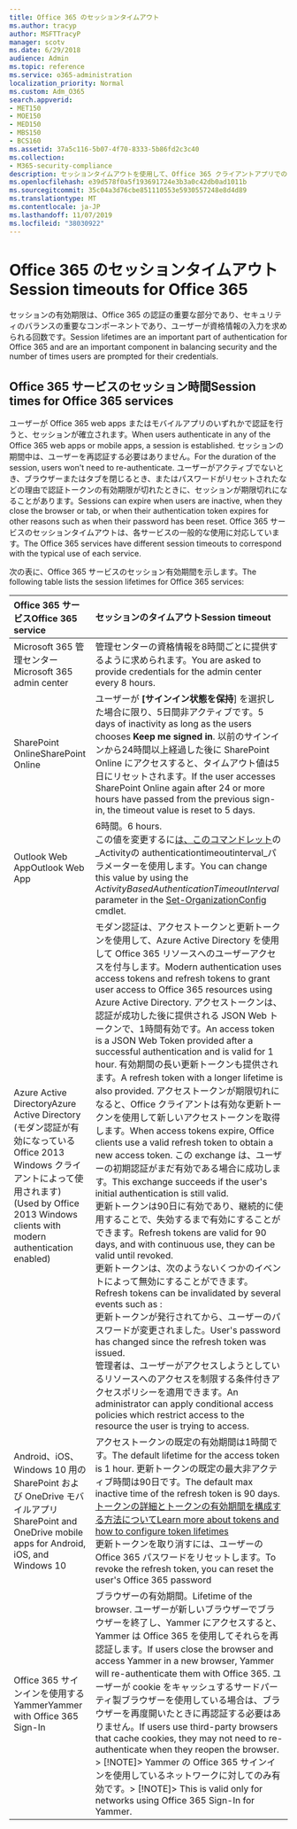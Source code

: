 ```yaml
---
title: Office 365 のセッションタイムアウト
ms.author: tracyp
author: MSFTTracyP
manager: scotv
ms.date: 6/29/2018
audience: Admin
ms.topic: reference
ms.service: o365-administration
localization_priority: Normal
ms.custom: Adm_O365
search.appverid:
- MET150
- MOE150
- MED150
- MBS150
- BCS160
ms.assetid: 37a5c116-5b07-4f70-8333-5b86fd2c3c40
ms.collection:
- M365-security-compliance
description: セッションタイムアウトを使用して、Office 365 クライアントアプリでのセキュリティと容易なアクセスのバランスを取ることができます。
ms.openlocfilehash: e39d578f0a5f193691724e3b3a0c42db0ad1011b
ms.sourcegitcommit: 35c04a3d76cbe851110553e5930557248e8d4d89
ms.translationtype: MT
ms.contentlocale: ja-JP
ms.lasthandoff: 11/07/2019
ms.locfileid: "38030922"
---
```

# <a name="session-timeouts-for-office-365"></a><span data-ttu-id="cdb97-103">Office 365 のセッションタイムアウト</span><span class="sxs-lookup"><span data-stu-id="cdb97-103">Session timeouts for Office 365</span></span>

<span data-ttu-id="cdb97-104">セッションの有効期限は、Office 365 の認証の重要な部分であり、セキュリティのバランスの重要なコンポーネントであり、ユーザーが資格情報の入力を求められる回数です。</span><span class="sxs-lookup"><span data-stu-id="cdb97-104">Session lifetimes are an important part of authentication for Office 365 and are an important component in balancing security and the number of times users are prompted for their credentials.</span></span>
  
## <a name="session-times-for-office-365-services"></a><span data-ttu-id="cdb97-105">Office 365 サービスのセッション時間</span><span class="sxs-lookup"><span data-stu-id="cdb97-105">Session times for Office 365 services</span></span>

<span data-ttu-id="cdb97-106">ユーザーが Office 365 web apps またはモバイルアプリのいずれかで認証を行うと、セッションが確立されます。</span><span class="sxs-lookup"><span data-stu-id="cdb97-106">When users authenticate in any of the Office 365 web apps or mobile apps, a session is established.</span></span> <span data-ttu-id="cdb97-107">セッションの期間中は、ユーザーを再認証する必要はありません。</span><span class="sxs-lookup"><span data-stu-id="cdb97-107">For the duration of the session, users won't need to re-authenticate.</span></span> <span data-ttu-id="cdb97-108">ユーザーがアクティブでないとき、ブラウザーまたはタブを閉じるとき、またはパスワードがリセットされたなどの理由で認証トークンの有効期限が切れたときに、セッションが期限切れになることがあります。</span><span class="sxs-lookup"><span data-stu-id="cdb97-108">Sessions can expire when users are inactive, when they close the browser or tab, or when their authentication token expires for other reasons such as when their password has been reset.</span></span> <span data-ttu-id="cdb97-109">Office 365 サービスのセッションタイムアウトは、各サービスの一般的な使用に対応しています。</span><span class="sxs-lookup"><span data-stu-id="cdb97-109">The Office 365 services have different session timeouts to correspond with the typical use of each service.</span></span>
  
<span data-ttu-id="cdb97-110">次の表に、Office 365 サービスのセッション有効期間を示します。</span><span class="sxs-lookup"><span data-stu-id="cdb97-110">The following table lists the session lifetimes for Office 365 services:</span></span>
  
|<span data-ttu-id="cdb97-111">**Office 365 サービス**</span><span class="sxs-lookup"><span data-stu-id="cdb97-111">**Office 365 service**</span></span>|<span data-ttu-id="cdb97-112">**セッションのタイムアウト**</span><span class="sxs-lookup"><span data-stu-id="cdb97-112">**Session timeout**</span></span>|
|:-----|:-----|
|<span data-ttu-id="cdb97-113">Microsoft 365 管理センター</span><span class="sxs-lookup"><span data-stu-id="cdb97-113">Microsoft 365 admin center</span></span>  <br/> |<span data-ttu-id="cdb97-114">管理センターの資格情報を8時間ごとに提供するように求められます。</span><span class="sxs-lookup"><span data-stu-id="cdb97-114">You are asked to provide credentials for the admin center every 8 hours.</span></span>  <br/> |
|<span data-ttu-id="cdb97-115">SharePoint Online</span><span class="sxs-lookup"><span data-stu-id="cdb97-115">SharePoint Online</span></span>  <br/> |<span data-ttu-id="cdb97-116">ユーザーが **[サインイン状態を保持**] を選択した場合に限り、5日間非アクティブです。</span><span class="sxs-lookup"><span data-stu-id="cdb97-116">5 days of inactivity as long as the users chooses **Keep me signed in**.</span></span> <span data-ttu-id="cdb97-117">以前のサインインから24時間以上経過した後に SharePoint Online にアクセスすると、タイムアウト値は5日にリセットされます。</span><span class="sxs-lookup"><span data-stu-id="cdb97-117">If the user accesses SharePoint Online again after 24 or more hours have passed from the previous sign-in, the timeout value is reset to 5 days.</span></span>  <br/> |
|<span data-ttu-id="cdb97-118">Outlook Web App</span><span class="sxs-lookup"><span data-stu-id="cdb97-118">Outlook Web App</span></span>  <br/> |<span data-ttu-id="cdb97-119">6時間。</span><span class="sxs-lookup"><span data-stu-id="cdb97-119">6 hours.</span></span>  <br/> <span data-ttu-id="cdb97-120">この値を変更するに[は、このコマンドレット](https://go.microsoft.com/fwlink/p/?LinkId=615378)の_Activityの authenticationtimeoutinterval_パラメーターを使用します。</span><span class="sxs-lookup"><span data-stu-id="cdb97-120">You can change this value by using the  _ActivityBasedAuthenticationTimeoutInterval_ parameter in the [Set-OrganizationConfig](https://go.microsoft.com/fwlink/p/?LinkId=615378) cmdlet.</span></span>  <br/> |
|<span data-ttu-id="cdb97-121">Azure Active Directory</span><span class="sxs-lookup"><span data-stu-id="cdb97-121">Azure Active Directory</span></span>  <br/> <span data-ttu-id="cdb97-122">(モダン認証が有効になっている Office 2013 Windows クライアントによって使用されます)</span><span class="sxs-lookup"><span data-stu-id="cdb97-122">(Used by Office 2013 Windows clients with modern authentication enabled)</span></span>  <br/> | <span data-ttu-id="cdb97-123">モダン認証は、アクセストークンと更新トークンを使用して、Azure Active Directory を使用して Office 365 リソースへのユーザーアクセスを付与します。</span><span class="sxs-lookup"><span data-stu-id="cdb97-123">Modern authentication uses access tokens and refresh tokens to grant user access to Office 365 resources using Azure Active Directory.</span></span> <span data-ttu-id="cdb97-124">アクセストークンは、認証が成功した後に提供される JSON Web トークンで、1時間有効です。</span><span class="sxs-lookup"><span data-stu-id="cdb97-124">An access token is a JSON Web Token provided after a successful authentication and is valid for 1 hour.</span></span> <span data-ttu-id="cdb97-125">有効期間の長い更新トークンも提供されます。</span><span class="sxs-lookup"><span data-stu-id="cdb97-125">A refresh token with a longer lifetime is also provided.</span></span> <span data-ttu-id="cdb97-126">アクセストークンが期限切れになると、Office クライアントは有効な更新トークンを使用して新しいアクセストークンを取得します。</span><span class="sxs-lookup"><span data-stu-id="cdb97-126">When access tokens expire, Office clients use a valid refresh token to obtain a new access token.</span></span> <span data-ttu-id="cdb97-127">この exchange は、ユーザーの初期認証がまだ有効である場合に成功します。</span><span class="sxs-lookup"><span data-stu-id="cdb97-127">This exchange succeeds if the user's initial authentication is still valid.</span></span>  <br/>  <span data-ttu-id="cdb97-128">更新トークンは90日に有効であり、継続的に使用することで、失効するまで有効にすることができます。</span><span class="sxs-lookup"><span data-stu-id="cdb97-128">Refresh tokens are valid for 90 days, and with continuous use, they can be valid until revoked.</span></span>  <br/>  <span data-ttu-id="cdb97-129">更新トークンは、次のようないくつかのイベントによって無効にすることができます。</span><span class="sxs-lookup"><span data-stu-id="cdb97-129">Refresh tokens can be invalidated by several events such as :</span></span>  <br/>  <span data-ttu-id="cdb97-130">更新トークンが発行されてから、ユーザーのパスワードが変更されました。</span><span class="sxs-lookup"><span data-stu-id="cdb97-130">User's password has changed since the refresh token was issued.</span></span>  <br/>  <span data-ttu-id="cdb97-131">管理者は、ユーザーがアクセスしようとしているリソースへのアクセスを制限する条件付きアクセスポリシーを適用できます。</span><span class="sxs-lookup"><span data-stu-id="cdb97-131">An administrator can apply conditional access policies which restrict access to the resource the user is trying to access.</span></span>  <br/> |
|<span data-ttu-id="cdb97-132">Android、iOS、Windows 10 用の SharePoint および OneDrive モバイルアプリ</span><span class="sxs-lookup"><span data-stu-id="cdb97-132">SharePoint and OneDrive mobile apps for Android, iOS, and Windows 10</span></span>  <br/> |<span data-ttu-id="cdb97-133">アクセストークンの既定の有効期間は1時間です。</span><span class="sxs-lookup"><span data-stu-id="cdb97-133">The default lifetime for the access token is 1 hour.</span></span> <span data-ttu-id="cdb97-134">更新トークンの既定の最大非アクティブ時間は90日です。</span><span class="sxs-lookup"><span data-stu-id="cdb97-134">The default max inactive time of the refresh token is 90 days.</span></span>  <br/> [<span data-ttu-id="cdb97-135">トークンの詳細とトークンの有効期間を構成する方法について</span><span class="sxs-lookup"><span data-stu-id="cdb97-135">Learn more about tokens and how to configure token lifetimes</span></span>](https://docs.microsoft.com/azure/active-directory/active-directory-configurable-token-lifetimes) <br/> <span data-ttu-id="cdb97-136">更新トークンを取り消すには、ユーザーの Office 365 パスワードをリセットします。</span><span class="sxs-lookup"><span data-stu-id="cdb97-136">To revoke the refresh token, you can reset the user's Office 365 password</span></span>  <br/> |
|<span data-ttu-id="cdb97-137">Office 365 サインインを使用する Yammer</span><span class="sxs-lookup"><span data-stu-id="cdb97-137">Yammer with Office 365 Sign-In</span></span>  <br/> |<span data-ttu-id="cdb97-138">ブラウザーの有効期間。</span><span class="sxs-lookup"><span data-stu-id="cdb97-138">Lifetime of the browser.</span></span> <span data-ttu-id="cdb97-139">ユーザーが新しいブラウザーでブラウザーを終了し、Yammer にアクセスすると、Yammer は Office 365 を使用してそれらを再認証します。</span><span class="sxs-lookup"><span data-stu-id="cdb97-139">If users close the browser and access Yammer in a new browser, Yammer will re-authenticate them with Office 365.</span></span> <span data-ttu-id="cdb97-140">ユーザーが cookie をキャッシュするサードパーティ製ブラウザーを使用している場合は、ブラウザーを再度開いたときに再認証する必要はありません。</span><span class="sxs-lookup"><span data-stu-id="cdb97-140">If users use third-party browsers that cache cookies, they may not need to re-authenticate when they reopen the browser.</span></span>  <br/> <span data-ttu-id="cdb97-141">> [!NOTE]> Yammer の Office 365 サインインを使用しているネットワークに対してのみ有効です。</span><span class="sxs-lookup"><span data-stu-id="cdb97-141">> [!NOTE]> This is valid only for networks using Office 365 Sign-In for Yammer.</span></span>           |
   

